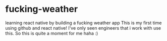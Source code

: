 # fucking-weather
learning react native by building a fucking weather app
This is my first time using github and react native!
I've only seen engineers that i work with use this.
So this is quite a moment for me haha :)
